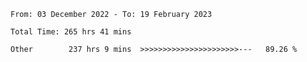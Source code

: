 <!--START_SECTION:waka-->

```text
From: 03 December 2022 - To: 19 February 2023

Total Time: 265 hrs 41 mins

Other        237 hrs 9 mins  >>>>>>>>>>>>>>>>>>>>>>---   89.26 %
```

<!--END_SECTION:waka-->